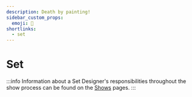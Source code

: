 ```yaml
---
description: Death by painting!
sidebar_custom_props:
  emoji: 🎨
shortlinks:
  - set
---
```

# Set

:::info
Information about a Set Designer's responsibilities throughout the show process can be found on the
[Shows](/wiki/warwick-drama/shows) pages.
:::